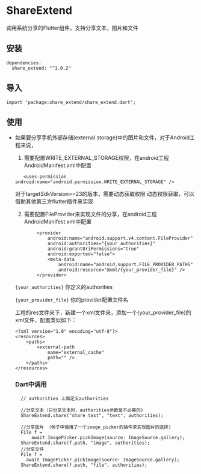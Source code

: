 # ShareExtend
调用系统分享的Flutter组件，支持分享文本，图片和文件

## 安装

```
dependencies:
  share_extend: "^1.0.2"
```
## 导入
```
import 'package:share_extend/share_extend.dart';
```

## 使用

* 如果要分享手机外部存储(external storage)中的图片和文件，对于Android工程来说，
   1) 需要配置WRITE_EXTERNAL_STORAGE权限，在android工程AndroidManifest.xml中配置
   ```
      <uses-permission android:name="android.permission.WRITE_EXTERNAL_STORAGE" />
   ```
    对于targetSdkVersion>=23的版本，需要动态获取权限
    动态权限获取，可以借助其他第三方flutter插件来实现

   2) 需要配置FileProvider来实现文件的分享，在android工程AndroidManifest.xml中配置
   
  ```
          <provider
              android:name="android.support.v4.content.FileProvider"
              android:authorities="{your_authorities}"
              android:grantUriPermissions="true"
              android:exported="false">
              <meta-data
                  android:name="android.support.FILE_PROVIDER_PATHS"
                  android:resource="@xml/{your_provider_file}" />
          </provider>
  ```
  ```{your_authorities}```  你定义的authorities

  ```{your_provider_file}```  你的provider配置文件名

  工程的res文件夹下，新建一个xml文件夹，添加一个{your_provider_file}的xml文件，配置类似如下：

  ```
  <?xml version="1.0" encoding="utf-8"?>
  <resources>
      <paths>
          <external-path
              name="external_cache"
              path="" />
      </paths>
  </resources>
  ```
  ### Dart中调用

  ```
    // authorities 上面定义authorities
    
    //分享文本（只分享文本时，authorities参数是不必需的)
    ShareExtend.share("share text", "text", authorities);
    
    //分享图片 （例子中使用了一个image_picker的插件来实现图片的选择)
    File f =
        await ImagePicker.pickImage(source: ImageSource.gallery);
    ShareExtend.share(f.path, "image", authorities);
    //分享文件
    File f =
      await ImagePicker.pickImage(source: ImageSource.gallery);
    ShareExtend.share(f.path, "file", authorities);   
  ```

